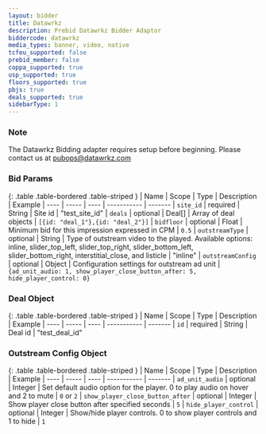 ```yaml
---
layout: bidder
title: Datawrkz
description: Prebid Datawrkz Bidder Adaptor
biddercode: datawrkz
media_types: banner, video, native
tcfeu_supported: false
prebid_member: false
coppa_supported: true
usp_supported: true
floors_supported: true
pbjs: true
deals_supported: true
sidebarType: 1
---
```


### Note

The Datawrkz Bidding adapter requires setup before beginning. Please contact us at <pubops@datawrkz.com>

### Bid Params

{: .table .table-bordered .table-striped }
| Name | Scope | Type | Description | Example
| ---- | ----- | ---- | ----------- | -------
| `site_id` | required | String | Site id  | "test_site_id"
| `deals` | optional | Deal[] | Array of deal objects | `[{id: "deal_1"},{id: "deal_2"}]`
| `bidfloor` | optional | Float | Minimum bid for this impression expressed in CPM | `0.5`
| `outstreamType` | optional | String | Type of outstream video to the played. Available options: inline, slider_top_left, slider_top_right, slider_bottom_left, slider_bottom_right, interstitial_close, and listicle | "inline"
| `outstreamConfig` | optional | Object | Configuration settings for outstream ad unit | `{ad_unit_audio: 1, show_player_close_button_after: 5, hide_player_control: 0}`

### Deal Object

{: .table .table-bordered .table-striped }
| Name | Scope | Type | Description | Example
| ---- | ----- | ---- | ----------- | -------
| `id` | required | String | Deal id  | "test_deal_id"

### Outstream Config Object

{: .table .table-bordered .table-striped }
| Name | Scope | Type | Description | Example
| ---- | ----- | ---- | ----------- | -------
| `ad_unit_audio` | optional | Integer | Set default audio option for the player. 0 to play audio on hover and 2 to mute | `0` or `2`
| `show_player_close_button_after` | optional | Integer | Show player close button after specified seconds | `5`
| `hide_player_control` | optional | Integer | Show/hide player controls. 0 to show player controls and 1 to hide | `1`
